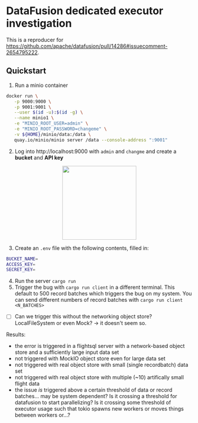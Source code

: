 # DataFusion dedicated executor investigation

This is a reproducer for https://github.com/apache/datafusion/pull/14286#issuecomment-2654795222.

## Quickstart

1. Run a minio container
```sh
docker run \
   -p 9000:9000 \
   -p 9001:9001 \
   --user $(id -u):$(id -g) \
   --name minio1 \
   -e "MINIO_ROOT_USER=admin" \
   -e "MINIO_ROOT_PASSWORD=changeme" \
   -v ${HOME}/minio/data:/data \
   quay.io/minio/minio server /data --console-address ":9001"
   ```
2. Log into http://localhost:9000 with `admin` and `changme` and create a **bucket** and **API key**

<p align="center">
<img src="https://github.com/user-attachments/assets/e71ea631-37e1-407a-b26c-5137780ff0fd" width="200">
</p>

3. Create an `.env` file with the following contents, filled in:
```sh
BUCKET_NAME=
ACCESS_KEY=
SECRET_KEY=
```
4. Run the server `cargo run`
5. Trigger the bug with `cargo run client` in a different terminal. This default to 500 record batches which triggers the bug on my system. You can send different numbers of record batches with `cargo run client <N_BATCHES>`

- [ ] Can we trigger this without the networking object store? LocalFileSystem or even Mock? -> it doesn't seem so.

Results:
- the error is triggered in a flightsql server with a network-based object store and a sufficiently large input data set
- not triggered with MockIO object store even for large data set
- not triggered with real object store with small (single recordbatch) data set
- not triggered with real object store with multiple (~10) artifically small flight data
- the issue _is_ triggered above a certain threshold of data or record batches... may be system dependent?
  Is it crossing a threshold for datafusion to start parallelizing? Is it crossing some threshold of executor usage
  such that tokio spawns new workers or moves things between workers or...?
